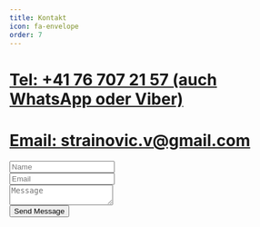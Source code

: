 ```yaml
---
title: Kontakt
icon: fa-envelope
order: 7
---
```


# [Tel: +41 76 707 21 57 (auch WhatsApp oder Viber)](tel:+41767072157)
# [Email: strainovic.v@gmail.com](mailto:strainovic.v@gmail.com) 

<form method="post" action="https://formspree.io/{{ site.email }}">
  <div class="row">
    <div class="6u 12u$(mobile)"><input type="text" name="name" placeholder="Name" /></div>
    <div class="6u$ 12u$(mobile)"><input type="text" name="email" placeholder="Email" /></div>
    <div class="12u$">
      <textarea name="message" placeholder="Message"></textarea>
    </div>
    <div class="12u$">
      <input type="submit" value="Send Message" />
    </div>
  </div>
</form>

